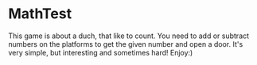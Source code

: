 # MathTest

This game is about a duch, that like to count. 
You need to add or subtract numbers on the platforms to get the given number and open a door. 
It's very simple, but interesting and sometimes hard! 
Enjoy:)
